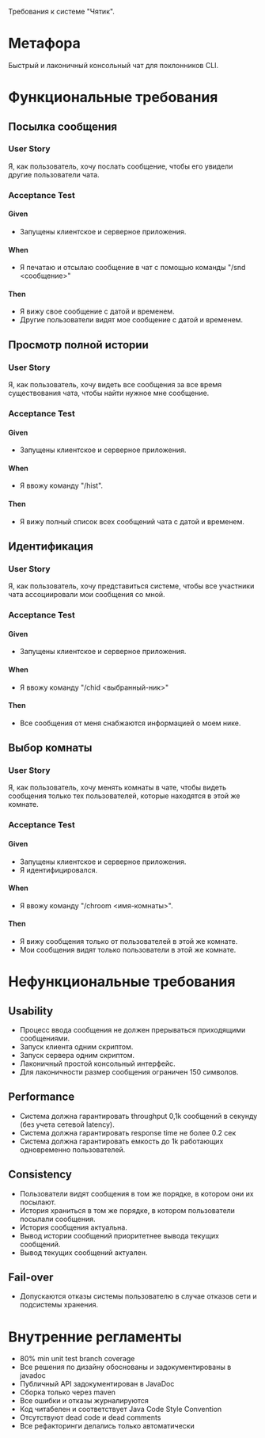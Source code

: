 Требования к системе "Чятик".

# Метафора
Быстрый и лаконичный консольный чат для поклонников CLI.


# Функциональные требования

## Посылка сообщения
### User Story
Я, как пользователь, хочу послать сообщение, чтобы его увидели другие пользователи чата.
### Acceptance Test
#### Given
- Запущены клиентское и серверное приложения.
#### When
- Я печатаю и отсылаю сообщение в чат с помощью команды "/snd <сообщение>"
#### Then
- Я вижу свое сообщение с датой и временем.
- Другие пользователи видят мое сообщение с датой и временем.

## Просмотр полной истории
### User Story
Я, как пользователь, хочу видеть все сообщения за все время существования чата, чтобы найти нужное мне сообщение.
### Acceptance Test
#### Given
- Запущены клиентское и серверное приложения.
#### When
- Я ввожу команду "/hist".
#### Then
- Я вижу полный список всех сообщений чата с датой и временем.

## Идентификация
### User Story
Я, как пользователь, хочу представиться системе, чтобы все участники чата ассоциировали мои сообщения со мной.
### Acceptance Test
#### Given
- Запущены клиентское и серверное приложения.
#### When
- Я ввожу команду "/chid <выбранный-ник>"
#### Then
- Все сообщения от меня снабжаются информацией о моем нике.

## Выбор комнаты
### User Story
Я, как пользователь, хочу менять комнаты в чате, чтобы видеть сообщения только тех пользователей, которые находятся в этой же комнате.
### Acceptance Test
#### Given
- Запущены клиентское и серверное приложения.
- Я идентифицировался.
#### When
- Я ввожу команду "/chroom <имя-комнаты>".
#### Then
- Я вижу сообщения только от пользователей в этой же комнате.
- Мои сообщения видят только пользователи в этой же комнате.

# Нефункциональные требования

## Usability
- Процесс ввода сообщения не должен прерываться приходящими сообщениями.
- Запуск клиента одним скриптом.
- Запуск сервера одним скриптом.
- Лаконичный простой консольный интерфейс.
- Для лаконичности размер сообщения ограничен 150 символов.

## Performance
- Система должна гарантировать throughput 0,1k сообщений в секунду (без учета сетевой latency).
- Система должна гарантировать response time не более 0.2 сек
- Система должна гарантировать емкость до 1k работающих одновременно пользователей.

## Consistency
- Пользователи видят сообщения в том же порядке, в котором они их посылают.
- История храниться в том же порядке, в котором пользователи посылали сообщения.
- История сообщения актуальна.
- Вывод истории сообщений приоритетнее вывода текущих сообщений.
- Вывод текущих сообщений актуален.

## Fail-over
- Допускаются отказы системы пользователю в случае отказов сети и подсистемы хранения.


# Внутренние регламенты

- 80% min unit test branch coverage
- Все решения по дизайну обоснованы и задокументированы в javadoc
- Публичный API задокументирован в JavaDoc
- Cборка только через maven
- Все ошибки и отказы журналируются
- Код читабелен и соответствует Java Code Style Convention
- Отсутствуют dead code и dead comments
- Все рефакторинги делались только автоматически

